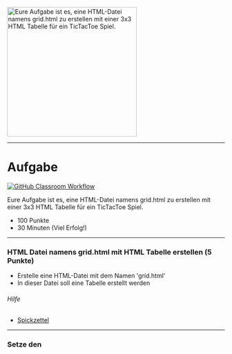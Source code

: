 <img src="https://upload.wikimedia.org/wikipedia/commons/thumb/3/32/Tic_tac_toe.svg/640px-Tic_tac_toe.svg.png" alt="Eure Aufgabe ist es, eine HTML-Datei namens grid.html zu erstellen mit einer 3x3 HTML Tabelle für ein TicTacToe Spiel." width="300"/>

---
# Aufgabe
[![GitHub Classroom Workflow](https://github.com/helsoc7/tictactoe-html-test/actions/workflows/classroom.yml/badge.svg)](https://github.com/helsoc7/tictactoe-html-test/actions/workflows/classroom.yml) 

Eure Aufgabe ist es, eine HTML-Datei namens grid.html zu erstellen mit einer 3x3 HTML Tabelle für ein TicTacToe Spiel.
* 100 Punkte
* 30 Minuten (Viel Erfolg!)

---
### HTML Datei namens grid.html mit HTML Tabelle erstellen  (5 Punkte)
* Erstelle eine HTML-Datei mit dem Namen 'grid.html'
* In dieser Datei soll eine Tabelle erstellt werden
###### Hilfe
* [Spickzettel](https://www.w3schools.com/tags/tag_table.asp) 


---
### Setze den <title> Tag auf 'Welcome to TicTacToe' (5 Punkte)
###### Hilfe
* [Spickzettel](https://www.w3schools.com/tags/tag_title.asp) 


---
### Tabelle mit der Tabellenüberschrift 'TicTacToe' erstellen (10 Punkte)
###### Hilfe
* [Spickzettel](https://www.w3schools.com/tags/tag_caption.asp#:~:text=The%20tag%20defines%20a,align%20and%20place%20the%20caption.) 


---
### Setze die ID der Tabelle auf 'game' (5 Punkte)
###### Hilfe
* [Spickzettel](https://www.w3schools.com/html/html_id.asp) 


---
### HTML Tabelle um 9 Tabellenfelder erweitern (10 Punkte)
###### Hilfe
* [Spickzettel](https://www.w3schools.com/tags/tag_td.asp#:~:text=The%20tag%20defines%20a,with%20the%20element)) 


---
### Jeweils pro Tabellenfeld einen <button> hinzufügen (15 Punkte)
###### Hilfe
* [Spickzettel](https://www.w3schools.com/tags/tag_button.asp) 


---
### Jeder Button sollte X anzeigen (20 Punkte)
###### Hilfe
* [Spickzettel](https://www.w3schools.com/tags/tag_button.asp) 


---
### Benennen der IDs jedes Buttons von cell1 bis cell9 (20 Punkte)
###### Hilfe
* [Spickzettel](https://www.w3schools.com/html/html_id.asp) 


---
### Füge außerhalb der Tabelle eine Schaltfläche 'Play' mit der ID 'play' hinzu (10 Punkte)
###### Hilfe
* [Spickzettel](https://www.w3schools.com/tags/tag_button.asp) 


---
